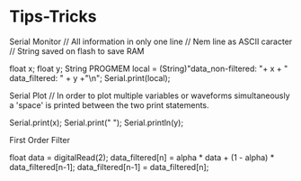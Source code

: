 # Tips-Tricks

Serial Monitor
  // All information in only one line
  // Nem line as ASCII caracter
  // String saved on flash to save RAM
  
  float x;
  float y;
  String PROGMEM local = (String)"data_non-filtered: "+ x + " data_filtered: " + y +"\n";
    Serial.print(local);
    


Serial Plot
  // In order to plot multiple variables or waveforms simultaneously a 'space' is printed between the two print statements.

  Serial.print(x);
  Serial.print(" ");
  Serial.println(y);



First Order Filter
 
   float data = digitalRead(2);
    data_filtered[n] = alpha * data + (1 - alpha) * data_filtered[n-1];
    data_filtered[n-1] = data_filtered[n];
  	
